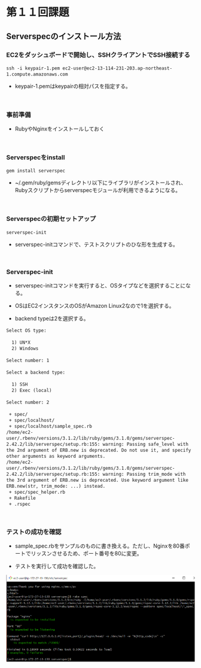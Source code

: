 # 第１１回課題

## Serverspecのインストール方法

### EC2をダッシュボードで開始し、SSHクライアントでSSH接続する
```
ssh -i keypair-1.pem ec2-user@ec2-13-114-231-203.ap-northeast-1.compute.amazonaws.com
```

* keypair-1.pemはkeypairの相対パスを指定する。

<br>

### 事前準備

* RubyやNginxをインストールしておく

<br>

### Serverspecをinstall
```
gem install serverspec
```

* ~/.gem/ruby/gemsディレクトリ以下にライブラリがインストールされ、Rubyスクリプトからserverspecモジュールが利用できるようになる。

<br>

### Serverspecの初期セットアップ
```
serverspec-init
```

* serverspec-initコマンドで、テストスクリプトのひな形を生成する。

<br>

### Serverspec-init

* serverspec-initコマンドを実行すると、OSタイプなどを選択することになる。<br>

* OSはEC2インスタンスのOSがAmazon Linux2なので1を選択する。<br>

* backend typeは2を選択する。

```
Select OS type:

  1) UN*X
  2) Windows

Select number: 1

Select a backend type:

  1) SSH
  2) Exec (local)

Select number: 2

 + spec/
 + spec/localhost/
 + spec/localhost/sample_spec.rb
/home/ec2-user/.rbenv/versions/3.1.2/lib/ruby/gems/3.1.0/gems/serverspec-2.42.2/lib/serverspec/setup.rb:155: warning: Passing safe_level with the 2nd argument of ERB.new is deprecated. Do not use it, and specify other arguments as keyword arguments.
/home/ec2-user/.rbenv/versions/3.1.2/lib/ruby/gems/3.1.0/gems/serverspec-2.42.2/lib/serverspec/setup.rb:155: warning: Passing trim_mode with the 3rd argument of ERB.new is deprecated. Use keyword argument like ERB.new(str, trim_mode: ...) instead.
 + spec/spec_helper.rb
 + Rakefile
 + .rspec
```

<br>


### テストの成功を確認

* sample_spec.rbをサンプルのものに書き換える。ただし、Nginxを80番ポートでリッスンさせるため、ポート番号を80に変更。

* テストを実行して成功を確認した。

![serverspec_test](images/serverspec_test.png)
